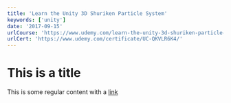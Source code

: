 ```yaml
---
title: 'Learn the Unity 3D Shuriken Particle System'
keywords: ['unity']
date: '2017-09-15'
urlCourse: 'https://www.udemy.com/learn-the-unity-3d-shuriken-particle-system/'
urlCert: 'https://www.udemy.com/certificate/UC-QKVLR6K4/'
---
```


# This is a title

This is some regular content with a [link](https://google.com)